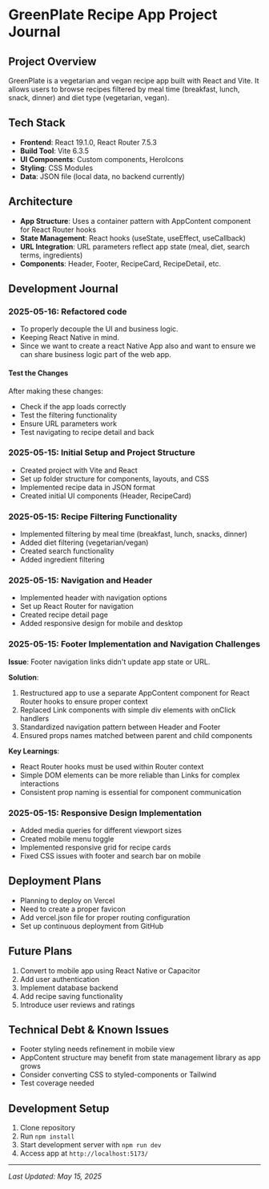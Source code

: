 # GreenPlate Recipe App Project Journal

## Project Overview
GreenPlate is a vegetarian and vegan recipe app built with React and Vite. It allows users to browse recipes filtered by meal time (breakfast, lunch, snack, dinner) and diet type (vegetarian, vegan).

## Tech Stack
- **Frontend**: React 19.1.0, React Router 7.5.3
- **Build Tool**: Vite 6.3.5
- **UI Components**: Custom components, HeroIcons
- **Styling**: CSS Modules
- **Data**: JSON file (local data, no backend currently)

## Architecture
- **App Structure**: Uses a container pattern with AppContent component for React Router hooks
- **State Management**: React hooks (useState, useEffect, useCallback)
- **URL Integration**: URL parameters reflect app state (meal, diet, search terms, ingredients)
- **Components**: Header, Footer, RecipeCard, RecipeDetail, etc.

## Development Journal

### 2025-05-16: Refactored code 
- To properly decouple the UI and business logic. 
- Keeping React Native in mind. 
- Since we want to create a react Native App also and want to ensure we can share business logic part of the web app. 

#### Test the Changes
After making these changes:

- Check if the app loads correctly
- Test the filtering functionality
- Ensure URL parameters work
- Test navigating to recipe detail and back

### 2025-05-15: Initial Setup and Project Structure
- Created project with Vite and React
- Set up folder structure for components, layouts, and CSS
- Implemented recipe data in JSON format
- Created initial UI components (Header, RecipeCard)

### 2025-05-15: Recipe Filtering Functionality
- Implemented filtering by meal time (breakfast, lunch, snacks, dinner)
- Added diet filtering (vegetarian/vegan)
- Created search functionality
- Added ingredient filtering

### 2025-05-15: Navigation and Header
- Implemented header with navigation options
- Set up React Router for navigation
- Created recipe detail page
- Added responsive design for mobile and desktop

### 2025-05-15: Footer Implementation and Navigation Challenges
**Issue**: Footer navigation links didn't update app state or URL.

**Solution**:
1. Restructured app to use a separate AppContent component for React Router hooks to ensure proper context
2. Replaced Link components with simple div elements with onClick handlers
3. Standardized navigation pattern between Header and Footer
4. Ensured props names matched between parent and child components

**Key Learnings**:
- React Router hooks must be used within Router context
- Simple DOM elements can be more reliable than Links for complex interactions
- Consistent prop naming is essential for component communication

### 2025-05-15: Responsive Design Implementation
- Added media queries for different viewport sizes
- Created mobile menu toggle
- Implemented responsive grid for recipe cards
- Fixed CSS issues with footer and search bar on mobile

## Deployment Plans
- Planning to deploy on Vercel
- Need to create a proper favicon
- Add vercel.json file for proper routing configuration
- Set up continuous deployment from GitHub

## Future Plans
1. Convert to mobile app using React Native or Capacitor
2. Add user authentication
3. Implement database backend
4. Add recipe saving functionality
5. Introduce user reviews and ratings

## Technical Debt & Known Issues
- Footer styling needs refinement in mobile view
- AppContent structure may benefit from state management library as app grows
- Consider converting CSS to styled-components or Tailwind
- Test coverage needed

## Development Setup
1. Clone repository
2. Run `npm install`
3. Start development server with `npm run dev`
4. Access app at `http://localhost:5173/`

---

*Last Updated: May 15, 2025*